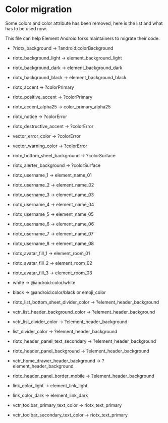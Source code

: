 # Color migration

Some colors and color attribute has been removed, here is the list and what has to be used now.

This file can help Element Android forks maintainers to migrate their code.

- ?riotx_background -> ?android:colorBackground
- riotx_background_light -> element_background_light
- riotx_background_dark -> element_background_dark
- riotx_background_black -> element_background_black

- riotx_accent -> ?colorPrimary
- riotx_positive_accent -> ?colorPrimary
- riotx_accent_alpha25 -> color_primary_alpha25
- riotx_notice -> ?colorError
- riotx_destructive_accent -> ?colorError
- vector_error_color -> ?colorError
- vector_warning_color -> ?colorError

- riotx_bottom_sheet_background -> ?colorSurface
- riotx_alerter_background -> ?colorSurface

- riotx_username_1 -> element_name_01
- riotx_username_2 -> element_name_02
- riotx_username_3 -> element_name_03
- riotx_username_4 -> element_name_04
- riotx_username_5 -> element_name_05
- riotx_username_6 -> element_name_06
- riotx_username_7 -> element_name_07
- riotx_username_8 -> element_name_08

- riotx_avatar_fill_1 -> element_room_01
- riotx_avatar_fill_2 -> element_room_02
- riotx_avatar_fill_3 -> element_room_03

- white -> @android:color/white
- black -> @android:color/black or emoji_color

- riotx_list_bottom_sheet_divider_color -> ?element_header_background
- vctr_list_header_background_color -> ?element_header_background
- vctr_list_divider_color -> ?element_header_background
- list_divider_color -> ?element_header_background
- riotx_header_panel_text_secondary -> ?element_header_background
- riotx_header_panel_background -> ?element_header_background
- vctr_home_drawer_header_background -> ?element_header_background
- riotx_header_panel_border_mobile -> ?element_header_background

- link_color_light -> element_link_light
- link_color_dark -> element_link_dark

- vctr_toolbar_primary_text_color -> riotx_text_primary
- vctr_toolbar_secondary_text_color -> riotx_text_primary
